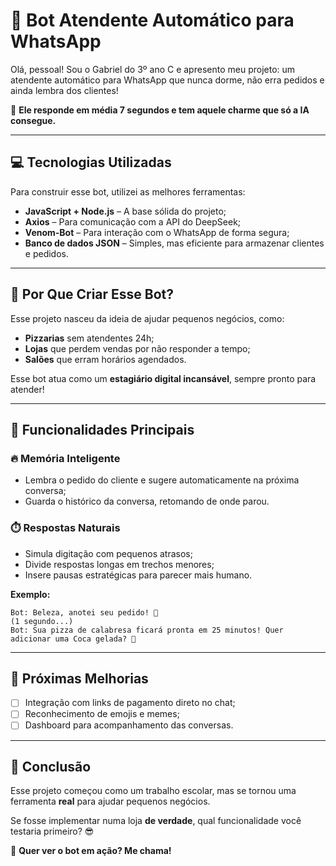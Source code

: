 # 🤖 Bot Atendente Automático para WhatsApp

Olá, pessoal! Sou o Gabriel do 3º ano C e apresento meu projeto: um atendente automático para WhatsApp que nunca dorme, não erra pedidos e ainda lembra dos clientes!

🚀 **Ele responde em média 7 segundos e tem aquele charme que só a IA consegue.**

---

## 💻 Tecnologias Utilizadas

Para construir esse bot, utilizei as melhores ferramentas:

- **JavaScript + Node.js** – A base sólida do projeto;
- **Axios** – Para comunicação com a API do DeepSeek;
- **Venom-Bot** – Para interação com o WhatsApp de forma segura;
- **Banco de dados JSON** – Simples, mas eficiente para armazenar clientes e pedidos.

---

## 🎯 Por Que Criar Esse Bot?

Esse projeto nasceu da ideia de ajudar pequenos negócios, como:

- **Pizzarias** sem atendentes 24h;
- **Lojas** que perdem vendas por não responder a tempo;
- **Salões** que erram horários agendados.

Esse bot atua como um **estagiário digital incansável**, sempre pronto para atender!

---

## 🧠 Funcionalidades Principais

### 🔥 Memória Inteligente

- Lembra o pedido do cliente e sugere automaticamente na próxima conversa;
- Guarda o histórico da conversa, retomando de onde parou.

### ⏱️ Respostas Naturais

- Simula digitação com pequenos atrasos;
- Divide respostas longas em trechos menores;
- Insere pausas estratégicas para parecer mais humano.

**Exemplo:**

```
Bot: Beleza, anotei seu pedido! 🍕
(1 segundo...)
Bot: Sua pizza de calabresa ficará pronta em 25 minutos! Quer adicionar uma Coca gelada? 🥤
```

---

## 📌 Próximas Melhorias

- [ ] Integração com links de pagamento direto no chat;
- [ ] Reconhecimento de emojis e memes;
- [ ] Dashboard para acompanhamento das conversas.

---

## 📢 Conclusão

Esse projeto começou como um trabalho escolar, mas se tornou uma ferramenta **real** para ajudar pequenos negócios.

Se fosse implementar numa loja **de verdade**, qual funcionalidade você testaria primeiro? 😎

💬 **Quer ver o bot em ação? Me chama!**
